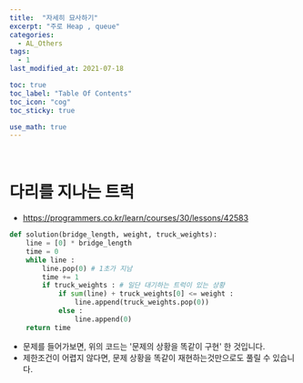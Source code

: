 ```yaml
---
title:  "자세히 묘사하기"
excerpt: "주로 Heap , queue"
categories:
  - AL_Others
tags:
  - 1
last_modified_at: 2021-07-18

toc: true
toc_label: "Table Of Contents"
toc_icon: "cog"
toc_sticky: true

use_math: true
---
```


<br>

# 다리를 지나는 트럭

- <https://programmers.co.kr/learn/courses/30/lessons/42583>

```python
def solution(bridge_length, weight, truck_weights):
    line = [0] * bridge_length
    time = 0 
    while line : 
        line.pop(0) # 1초가 지남 
        time += 1 
        if truck_weights : # 일단 대기하는 트럭이 있는 상황
            if sum(line) + truck_weights[0] <= weight : 
                line.append(truck_weights.pop(0))
            else : 
                line.append(0)
    return time

```

- 문제를 들어가보면, 위의 코드는 '문제의 상황을 똑같이 구현' 한 것입니다.
- 제한조건이 어렵지 않다면, 문제 상황을 똑같이 재현하는것만으로도 풀릴 수 있습니다.
